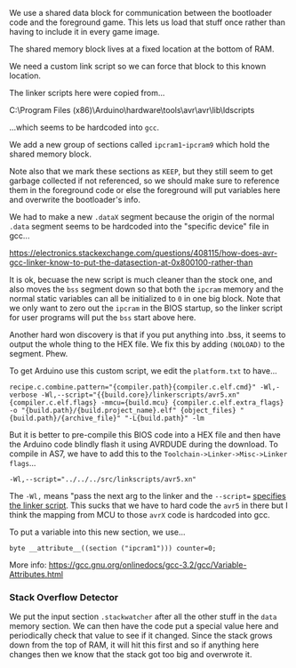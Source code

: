 We use a shared data block for communication between the bootloader code and the foreground game. This lets us load that stuff once rather than having to include it in every game image. 

The shared memory block lives at a fixed location at the bottom of RAM. 

We need a custom link script so we can force that block to this known location.

The linker scripts here were copied from...

C:\Program Files (x86)\Arduino\hardware\tools\avr\avr\lib\ldscripts

...which seems to be hardcoded into `gcc`. 

We add a new group of sections called `ipcram1`-`ipcram9` which hold the shared memory block. 

Note also that we mark these sections as `KEEP`, but they still seem to get garbage collected if not referenced, so we should make sure to reference them in the foreground code or else the foreground will put variables here and overwrite the bootloader's info. 

We had to make a new `.dataX` segment because the origin of the normal `.data` segment seems to be hardcoded into the "specific device" file in gcc...  

https://electronics.stackexchange.com/questions/408115/how-does-avr-gcc-linker-know-to-put-the-datasection-at-0x800100-rather-than

It is ok, becuase the new script is much cleaner than the stock one, and also moves the `bss` segment down so that both the `ipcram` memory and the normal static variables can all be initialized to `0` in one big block. Note that we only want to zero out the `ipcram` in the BIOS startup, so the linker script for user programs will put the `bss` start above here.

Another hard won discovery is that if you put anything into .bss, it seems to output the whole thing to the HEX file. We fix this by adding `(NOLOAD)` to the segment. Phew.     

To get Arduino use this custom script, we edit the `platform.txt` to have...

```
recipe.c.combine.pattern="{compiler.path}{compiler.c.elf.cmd}" -Wl,-verbose -Wl,--script="{{build.core}/linkerscripts/avr5.xn" {compiler.c.elf.flags} -mmcu={build.mcu} {compiler.c.elf.extra_flags} -o "{build.path}/{build.project_name}.elf" {object_files} "{build.path}/{archive_file}" "-L{build.path}" -lm
```

But it is better to pre-compile this BIOS code into a HEX file and then have the Arduino code blindly flash it using AVRDUDE during the download. To compile in AS7, we have to add this to the `Toolchain->Linker->Misc->Linker flags`...

`-Wl,--script="../../../src/linkscripts/avr5.xn"`

The `-Wl,` means "pass the next arg to the linker and the `--script=` [specifies the linker script](ftp://ftp.gnu.org/pub/old-gnu/Manuals/ld-2.9.1/html_chapter/ld_2.html#SEC3). This sucks that we have to hard code the `avr5` in there but I think the mapping from MCU to those `avrX` code is hardcoded into gcc.


To put a variable into this new section, we use...

```
byte __attribute__((section ("ipcram1"))) counter=0;
```

More info:
https://gcc.gnu.org/onlinedocs/gcc-3.2/gcc/Variable-Attributes.html

### Stack Overflow Detector

We put the input section `.stackwatcher` after all the other stuff in the `data` memory section. We can then have the code put a special value here and periodically check that value to see if it changed. Since the stack grows down from the top of RAM, it will hit this first and so if anything here changes then we know that the stack got too big and overwrote it. 

 